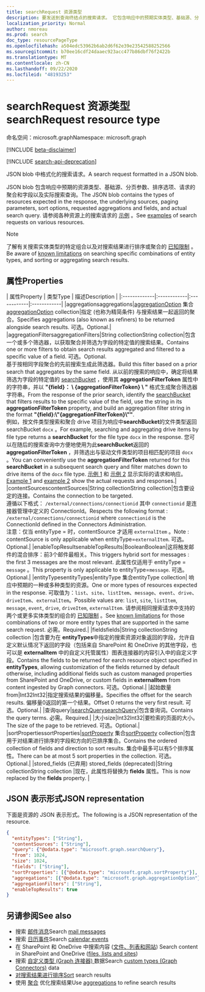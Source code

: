```yaml
---
title: searchRequest 资源类型
description: 要发送到查询终结点的搜索请求。 它包含响应中的预期实体类型、基础源、分页参数、字段请求和实际搜索查询。
localization_priority: Normal
author: nmoreau
ms.prod: search
doc_type: resourcePageType
ms.openlocfilehash: a504edc53962b6ab2d6f62e39e23542588252566
ms.sourcegitcommit: b70ee16cdf24daaec923acc477b86dbf76f2422b
ms.translationtype: MT
ms.contentlocale: zh-CN
ms.lasthandoff: 09/22/2020
ms.locfileid: "48193253"
---
```

# <a name="searchrequest-resource-type"></a><span data-ttu-id="eae9b-104">searchRequest 资源类型</span><span class="sxs-lookup"><span data-stu-id="eae9b-104">searchRequest resource type</span></span>

<span data-ttu-id="eae9b-105">命名空间：microsoft.graph</span><span class="sxs-lookup"><span data-stu-id="eae9b-105">Namespace: microsoft.graph</span></span>

[!INCLUDE [beta-disclaimer](../../includes/beta-disclaimer.md)]

[!INCLUDE [search-api-deprecation](../../includes/search-api-deprecation.md)]

<span data-ttu-id="eae9b-106">JSON blob 中格式化的搜索请求。</span><span class="sxs-lookup"><span data-stu-id="eae9b-106">A search request formatted in a JSON blob.</span></span> 

<span data-ttu-id="eae9b-107">JSON blob 包含响应中预期的资源类型、基础源、分页参数、排序选项、请求的聚合和字段以及实际搜索查询。</span><span class="sxs-lookup"><span data-stu-id="eae9b-107">The JSON blob contains the types of resources expected in the response, the underlying sources, paging parameters, sort options, requested aggregations and fields, and actual search query.</span></span> <span data-ttu-id="eae9b-108">请参阅各种资源上的搜索请求的 [示例](#see-also) 。</span><span class="sxs-lookup"><span data-stu-id="eae9b-108">See [examples](#see-also) of search requests on various resources.</span></span>

> [!NOTE]
> <span data-ttu-id="eae9b-109">了解有关搜索实体类型的特定组合以及对搜索结果进行排序或聚合的 [已知限制](search-api-overview.md#known-limitations) 。</span><span class="sxs-lookup"><span data-stu-id="eae9b-109">Be aware of [known limitations](search-api-overview.md#known-limitations) on searching specific combinations of entity types, and sorting or aggregating search results.</span></span>


## <a name="properties"></a><span data-ttu-id="eae9b-110">属性</span><span class="sxs-lookup"><span data-stu-id="eae9b-110">Properties</span></span>

| <span data-ttu-id="eae9b-111">属性</span><span class="sxs-lookup"><span data-stu-id="eae9b-111">Property</span></span>     | <span data-ttu-id="eae9b-112">类型</span><span class="sxs-lookup"><span data-stu-id="eae9b-112">Type</span></span>        | <span data-ttu-id="eae9b-113">描述</span><span class="sxs-lookup"><span data-stu-id="eae9b-113">Description</span></span> |
|:-------------|:------------|:------------|:------------|
|<span data-ttu-id="eae9b-114">aggregations</span><span class="sxs-lookup"><span data-stu-id="eae9b-114">aggregations</span></span>|<span data-ttu-id="eae9b-115">[aggregationOption](aggregationOption.md) 集合</span><span class="sxs-lookup"><span data-stu-id="eae9b-115">[aggregationOption](aggregationOption.md) collection</span></span>|<span data-ttu-id="eae9b-116">指定 (也称为精简条件) 与搜索结果一起返回的聚合。</span><span class="sxs-lookup"><span data-stu-id="eae9b-116">Specifies aggregations (also known as refiners) to be returned alongside search results.</span></span> <span data-ttu-id="eae9b-117">可选。</span><span class="sxs-lookup"><span data-stu-id="eae9b-117">Optional.</span></span>|
|<span data-ttu-id="eae9b-118">aggregationFilters</span><span class="sxs-lookup"><span data-stu-id="eae9b-118">aggregationFilters</span></span>|<span data-ttu-id="eae9b-119">String collection</span><span class="sxs-lookup"><span data-stu-id="eae9b-119">String collection</span></span>|<span data-ttu-id="eae9b-120">包含一个或多个筛选器，以获取聚合并筛选为字段的特定值的搜索结果。</span><span class="sxs-lookup"><span data-stu-id="eae9b-120">Contains one or more filters to obtain search results aggregated and filtered to a specific value of a field.</span></span> <span data-ttu-id="eae9b-121">可选。</span><span class="sxs-lookup"><span data-stu-id="eae9b-121">Optional.</span></span><br><span data-ttu-id="eae9b-122">基于按相同字段聚合的先前搜索生成此筛选器。</span><span class="sxs-lookup"><span data-stu-id="eae9b-122">Build this filter based on a prior search that aggregates by the same field.</span></span> <span data-ttu-id="eae9b-123">从以前的搜索的响应中，确定将结果筛选为字段的特定值的 [searchBucket](searchBucket.md) ，使用其 **aggregationFilterToken** 属性中的字符串，并以 **"{field}： \\ {aggregationFilterToken} \\ "** 格式生成聚合筛选器字符串。</span><span class="sxs-lookup"><span data-stu-id="eae9b-123">From the response of the prior search, identify the [searchBucket](searchBucket.md) that filters results to the specific value of the field, use the string in its **aggregationFilterToken** property, and build an aggregation filter string in the format **"{field}:\\"{aggregationFilterToken}\\""**.</span></span> <br><span data-ttu-id="eae9b-124">例如，按文件类型搜索和聚合 drive 项目为响应中**searchBucket**的文件类型返回 searchBucket `docx` 。</span><span class="sxs-lookup"><span data-stu-id="eae9b-124">For example, searching and aggregating drive items by file type returns a **searchBucket** for the file type `docx` in the response.</span></span> <span data-ttu-id="eae9b-125">您可以在随后的搜索查询中方便地使用为此**searchBucket**返回的**aggregationFilterToken** ，并筛选出与驱动文件类型的项目相匹配的项目 `docx` 。</span><span class="sxs-lookup"><span data-stu-id="eae9b-125">You can conveniently use the **aggregationFilterToken** returned for this **searchBucket** in a subsequent search query and filter matches down to drive items of the `docx` file type.</span></span> <span data-ttu-id="eae9b-126">[示例 1](/graph/search-concept-aggregation#example-1-request-aggregations-by-string-fields) 和 [示例 2](/graph/search-concept-aggregation#example-2-apply-an-aggregation-filter-based-on-a-previous-request) 显示实际的请求和响应。</span><span class="sxs-lookup"><span data-stu-id="eae9b-126">[Example 1](/graph/search-concept-aggregation#example-1-request-aggregations-by-string-fields) and [example 2](/graph/search-concept-aggregation#example-2-apply-an-aggregation-filter-based-on-a-previous-request) show the actual requests and responses.</span></span>|
|<span data-ttu-id="eae9b-127">contentSources</span><span class="sxs-lookup"><span data-stu-id="eae9b-127">contentSources</span></span>|<span data-ttu-id="eae9b-128">String collection</span><span class="sxs-lookup"><span data-stu-id="eae9b-128">String collection</span></span>|<span data-ttu-id="eae9b-129">包含要设定的连接。</span><span class="sxs-lookup"><span data-stu-id="eae9b-129">Contains the connection to be targeted.</span></span> <br><span data-ttu-id="eae9b-130">遵循以下格式： `/external/connections/connectionid` 其中 `connectionid` 是连接器管理中定义的 ConnectionId。</span><span class="sxs-lookup"><span data-stu-id="eae9b-130">Respects the following format : `/external/connections/connectionid` where `connectionid` is the ConnectionId defined in the Connectors Administration.</span></span> <br> <span data-ttu-id="eae9b-131">注意：仅当 entityType = 时，contentSource 才适用 `externalItem` 。</span><span class="sxs-lookup"><span data-stu-id="eae9b-131">Note : contentSource is only applicable when entityType=`externalItem`.</span></span> <span data-ttu-id="eae9b-132">可选。</span><span class="sxs-lookup"><span data-stu-id="eae9b-132">Optional.</span></span>|
|<span data-ttu-id="eae9b-133">enableTopResults</span><span class="sxs-lookup"><span data-stu-id="eae9b-133">enableTopResults</span></span>|<span data-ttu-id="eae9b-134">Boolean</span><span class="sxs-lookup"><span data-stu-id="eae9b-134">Boolean</span></span>|<span data-ttu-id="eae9b-135">这将触发邮件的混合排序：前3个邮件最相关。</span><span class="sxs-lookup"><span data-stu-id="eae9b-135">This triggers hybrid sort for messages : the first 3 messages are the most relevant.</span></span> <span data-ttu-id="eae9b-136">此属性仅适用于 entityType = `message` 。</span><span class="sxs-lookup"><span data-stu-id="eae9b-136">This property is only applicable to entityType=`message`.</span></span> <span data-ttu-id="eae9b-137">可选。</span><span class="sxs-lookup"><span data-stu-id="eae9b-137">Optional.</span></span>|
|<span data-ttu-id="eae9b-138">entityTypes</span><span class="sxs-lookup"><span data-stu-id="eae9b-138">entityTypes</span></span>|<span data-ttu-id="eae9b-139">entityType 集合</span><span class="sxs-lookup"><span data-stu-id="eae9b-139">entityType collection</span></span>| <span data-ttu-id="eae9b-140">响应中预期的一种或多种类型的资源。</span><span class="sxs-lookup"><span data-stu-id="eae9b-140">One or more types of resources expected in the response.</span></span> <span data-ttu-id="eae9b-141">可取值为：`list`、`site`、`listItem`、`message`、`event`、`drive`、`driveItem`、`externalItem`。</span><span class="sxs-lookup"><span data-stu-id="eae9b-141">Possible values are: `list`, `site`, `listItem`, `message`, `event`, `drive`, `driveItem`, `externalItem`.</span></span> <span data-ttu-id="eae9b-142">请参阅相同搜索请求中支持的两个或更多实体类型的组合的 [已知限制](search-api-overview.md#known-limitations) 。</span><span class="sxs-lookup"><span data-stu-id="eae9b-142">See [known limitations](search-api-overview.md#known-limitations) for those combinations of two or more entity types that are supported in the same search request.</span></span> <span data-ttu-id="eae9b-143">必需。</span><span class="sxs-lookup"><span data-stu-id="eae9b-143">Required.</span></span>|
|<span data-ttu-id="eae9b-144">fields</span><span class="sxs-lookup"><span data-stu-id="eae9b-144">fields</span></span>|<span data-ttu-id="eae9b-145">String collection</span><span class="sxs-lookup"><span data-stu-id="eae9b-145">String collection</span></span> |<span data-ttu-id="eae9b-146">包含要为在 **entityTypes**中指定的搜索资源对象返回的字段，允许自定义默认情况下返回的字段（包括来自 SharePoint 和 OneDrive 的其他字段，也可以是 **externalItem** 中的自定义托管属性）图表连接器的内容引入中的自定义字段。</span><span class="sxs-lookup"><span data-stu-id="eae9b-146">Contains the fields to be returned for earch resource object specified in **entityTypes**, allowing customization of the fields returned by default otherwise, including additional fields such as custom managed properties from SharePoint and OneDrive, or custom fields in **externalItem** from content ingested by Graph connectors.</span></span> <span data-ttu-id="eae9b-147">可选。</span><span class="sxs-lookup"><span data-stu-id="eae9b-147">Optional.</span></span>|
|<span data-ttu-id="eae9b-148">起始数量</span><span class="sxs-lookup"><span data-stu-id="eae9b-148">from</span></span>|<span data-ttu-id="eae9b-149">Int32</span><span class="sxs-lookup"><span data-stu-id="eae9b-149">Int32</span></span>|<span data-ttu-id="eae9b-150">指定搜索结果的偏移量。</span><span class="sxs-lookup"><span data-stu-id="eae9b-150">Specifies the offset for the search results.</span></span> <span data-ttu-id="eae9b-151">偏移量0返回的第一个结果。</span><span class="sxs-lookup"><span data-stu-id="eae9b-151">Offset 0 returns the very first result.</span></span> <span data-ttu-id="eae9b-152">可选。</span><span class="sxs-lookup"><span data-stu-id="eae9b-152">Optional.</span></span>|
|<span data-ttu-id="eae9b-153">查询</span><span class="sxs-lookup"><span data-stu-id="eae9b-153">query</span></span>|[<span data-ttu-id="eae9b-154">searchQuery</span><span class="sxs-lookup"><span data-stu-id="eae9b-154">searchQuery</span></span>](searchquery.md)|<span data-ttu-id="eae9b-155">包含查询词。</span><span class="sxs-lookup"><span data-stu-id="eae9b-155">Contains the query terms.</span></span> <span data-ttu-id="eae9b-156">必需。</span><span class="sxs-lookup"><span data-stu-id="eae9b-156">Required.</span></span>|
|<span data-ttu-id="eae9b-157">大小</span><span class="sxs-lookup"><span data-stu-id="eae9b-157">size</span></span>|<span data-ttu-id="eae9b-158">Int32</span><span class="sxs-lookup"><span data-stu-id="eae9b-158">Int32</span></span>|<span data-ttu-id="eae9b-159">要检索的页面的大小。</span><span class="sxs-lookup"><span data-stu-id="eae9b-159">The size of the page to be retrieved.</span></span> <span data-ttu-id="eae9b-160">可选。</span><span class="sxs-lookup"><span data-stu-id="eae9b-160">Optional.</span></span>|
|<span data-ttu-id="eae9b-161">sortProperties</span><span class="sxs-lookup"><span data-stu-id="eae9b-161">sortProperties</span></span>|<span data-ttu-id="eae9b-162">[sortProperty](sortProperty.md) 集合</span><span class="sxs-lookup"><span data-stu-id="eae9b-162">[sortProperty](sortProperty.md) collection</span></span>|<span data-ttu-id="eae9b-163">包含用于对结果进行排序的字段和方向的已排序集合。</span><span class="sxs-lookup"><span data-stu-id="eae9b-163">Contains the ordered collection of fields and direction to sort results.</span></span> <span data-ttu-id="eae9b-164">集合中最多可以有5个排序属性。</span><span class="sxs-lookup"><span data-stu-id="eae9b-164">There can be at most 5 sort properties in the collection.</span></span> <span data-ttu-id="eae9b-165">可选。</span><span class="sxs-lookup"><span data-stu-id="eae9b-165">Optional.</span></span>|
|<span data-ttu-id="eae9b-166">stored_fields (已弃用) </span><span class="sxs-lookup"><span data-stu-id="eae9b-166">stored_fields (deprecated)</span></span>|<span data-ttu-id="eae9b-167">String collection</span><span class="sxs-lookup"><span data-stu-id="eae9b-167">String collection</span></span> |<span data-ttu-id="eae9b-168">现在，此属性将替换为 **fields** 属性。</span><span class="sxs-lookup"><span data-stu-id="eae9b-168">This is now replaced by the **fields** property.</span></span> |


## <a name="json-representation"></a><span data-ttu-id="eae9b-169">JSON 表示形式</span><span class="sxs-lookup"><span data-stu-id="eae9b-169">JSON representation</span></span>

<span data-ttu-id="eae9b-170">下面是资源的 JSON 表示形式。</span><span class="sxs-lookup"><span data-stu-id="eae9b-170">The following is a JSON representation of the resource.</span></span>

<!-- {
  "blockType": "resource",
  "optionalProperties": [

  ],
  "@odata.type": "microsoft.graph.searchRequest",
  "baseType": null
}-->

```json
{
  "entityTypes": ["String"],
  "contentSources": ["String"],
  "query": {"@odata.type": "microsoft.graph.searchQuery"},
  "from": 1024,
  "size": 1024,
  "fields": ["String"],
  "sortProperties": [{"@odata.type": "microsoft.graph.sortProperty"}],
  "aggregations": [{"@odata.type": "microsoft.graph.aggregationOption"}],
  "aggregationFilters": ["String"],
  "enableTopResults": true  
}
```

## <a name="see-also"></a><span data-ttu-id="eae9b-171">另请参阅</span><span class="sxs-lookup"><span data-stu-id="eae9b-171">See also</span></span>
- <span data-ttu-id="eae9b-172">搜索 [邮件消息](/graph/search-concept-messages)</span><span class="sxs-lookup"><span data-stu-id="eae9b-172">Search [mail messages](/graph/search-concept-messages)</span></span>
- <span data-ttu-id="eae9b-173">搜索 [日历事件](/graph/search-concept-events)</span><span class="sxs-lookup"><span data-stu-id="eae9b-173">Search [calendar events](/graph/search-concept-events)</span></span>
- <span data-ttu-id="eae9b-174">在 SharePoint 和 OneDrive 中搜索内容 ([文件、列表和网站](/graph/search-concept-files)) </span><span class="sxs-lookup"><span data-stu-id="eae9b-174">Search content in SharePoint and OneDrive ([files, lists and sites](/graph/search-concept-files))</span></span>
- <span data-ttu-id="eae9b-175">搜索 [自定义类型 (Graph 连接器) ](/graph/search-concept-custom-types) 数据</span><span class="sxs-lookup"><span data-stu-id="eae9b-175">Search [custom types (Graph Connectors)](/graph/search-concept-custom-types) data</span></span>
- <span data-ttu-id="eae9b-176">[对搜索结果进行排序](/graph/search-concept-sort)</span><span class="sxs-lookup"><span data-stu-id="eae9b-176">[Sort](/graph/search-concept-sort) search results</span></span>
- <span data-ttu-id="eae9b-177">使用 [聚合](/graph/search-concept-aggregations) 优化搜索结果</span><span class="sxs-lookup"><span data-stu-id="eae9b-177">Use [aggregations](/graph/search-concept-aggregations) to refine search results</span></span>


<!-- uuid: 16cd6b66-4b1a-43a1-adaf-3a886856ed98
2019-02-04 14:57:30 UTC -->
<!-- {
  "type": "#page.annotation",
  "description": "searchRequest resource",
  "keywords": "",
  "section": "documentation",
  "tocPath": ""
}-->


